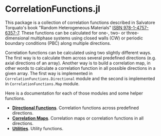 # CorrelationFunctions.jl

This package is a collection of correlation functions described in Salvatore
Torquato's book "Random Heterogeneous Materials" [ISBN
978-1-4757-6357-7](https://www.springer.com/us/book/9780387951676). These
functions can be calculated for one-, two- or three-dimensional multiphase
systems using closed walls (CW) or periodic boundary conditions (PBC) along
multiple directions.

Correlation functions can be calculated using two slightly different ways. The
first way is to calculate them across several predefined directions (e.g. axial
directions of an array). Another way is to build a correlation map, in other
words to calculate a correlation function in all possible directions in a given
array. The first way is implemented in `CorrelationFunctions.Directional` module
and the second is implemented in `CorrelationFunctions.Map` module.

Here is a documentation for each of those modules and some helper functions.

* **[Directional Functions](@ref)**. Correlation functions across predefined
  directions.
* **[Correlation Maps](@ref)**. Correlation maps or correlation functions in all
  directions.
* **[Utilities](@ref)**. Utility functions.
